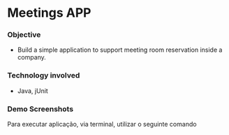 # Meetings APP

### Objective
- Build a simple application to support meeting room reservation inside a company.

### Technology involved
- Java, jUnit

### Demo Screenshots
Para executar aplicação, via terminal, utilizar o seguinte comando





